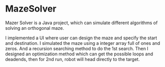 # MazeSolver
Mazer Solver is a Java project, which can simulate different algorithms of solving an orthogonal maze.

I implemented a UI where user can design the maze and specify the start and destination.
I simulated the maze using a integer array full of ones and zeros. And a recursion searching method to do the 1st search.
Then I designed an optimization method which can get the possible loops and deadends, then for 2nd run, robot will head directly to the target.
